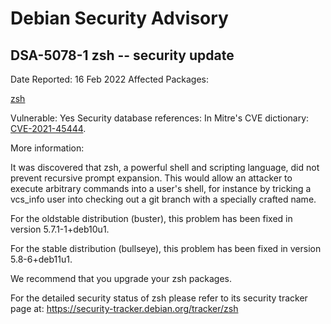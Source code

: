 
Debian Security Advisory
========================


DSA-5078-1 zsh -- security update
---------------------------------



Date Reported:
16 Feb 2022
Affected Packages:

[zsh](https://packages.debian.org/src:zsh)

Vulnerable:
Yes
Security database references:
In Mitre's CVE dictionary: [CVE-2021-45444](https://security-tracker.debian.org/tracker/CVE-2021-45444).  

More information:

It was discovered that zsh, a powerful shell and scripting language,
did not prevent recursive prompt expansion. This would allow an
attacker to execute arbitrary commands into a user's shell, for
instance by tricking a vcs\_info user into checking out a git branch
with a specially crafted name.


For the oldstable distribution (buster), this problem has been fixed
in version 5.7.1-1+deb10u1.


For the stable distribution (bullseye), this problem has been fixed in
version 5.8-6+deb11u1.


We recommend that you upgrade your zsh packages.


For the detailed security status of zsh please refer to
its security tracker page at:
<https://security-tracker.debian.org/tracker/zsh>





